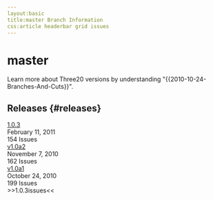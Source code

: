 ```yaml
---
layout:basic
title:master Branch Information
css:article headerbar grid issues
---
```


<div id="content">
<div class="fixed-width" markdown="1">

master
======

Learn more about Three20 versions by understanding "{{2010-10-24-Branches-And-Cuts}}".

Releases {#releases}
--------

<div class="grid">
  <div class="row"><a class="col-3" href="/roadmap/1.0.3">1.0.3</a><div class="col-3">February 11, 2011</div><div class="col-3">154 Issues</div><div class="clearfix"></div></div>
  <div class="row"><a class="col-3" href="/roadmap/v1.0a2">v1.0a2</a><div class="col-3">November 7, 2010</div><div class="col-3">162 Issues</div><div class="clearfix"></div></div>
  <div class="row"><a class="col-3" href="/roadmap/v1.0a1">v1.0a1</a><div class="col-3">October 24, 2010</div><div class="col-3">199 Issues</div><div class="clearfix"></div></div>
</div>

<div>
>>1.0.3issues<<
</div>

</div> <!-- .fixed-width -->
</div> <!-- #content -->
